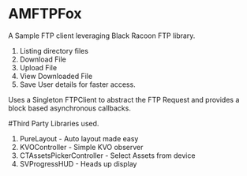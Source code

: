 # AMFTPFox
A Sample FTP client leveraging Black Racoon FTP library. 

1. Listing directory files
2. Download File
3. Upload File
4. View Downloaded File
5. Save User details for faster access.

Uses a Singleton FTPClient to abstract the FTP Request and provides a block based asynchronous callbacks. 

#Third Party Libraries used. 

1. PureLayout - Auto layout made easy
2. KVOController - Simple KVO observer
3. CTAssetsPickerController - Select Assets from device
4. SVProgressHUD - Heads up display

